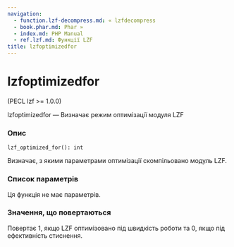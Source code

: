 ```yaml
---
navigation:
  - function.lzf-decompress.md: « lzfdecompress
  - book.phar.md: Phar »
  - index.md: PHP Manual
  - ref.lzf.md: Функції LZF
title: lzfoptimizedfor
---
```

# lzfoptimizedfor

(PECL lzf >= 1.0.0)

lzfoptimizedfor — Визначає режим оптимізації модуля LZF

### Опис

```methodsynopsis
lzf_optimized_for(): int
```

Визначає, з якими параметрами оптимізації скомпільовано модуль LZF.

### Список параметрів

Ця функція не має параметрів.

### Значення, що повертаються

Повертає 1, якщо LZF оптимізовано під швидкість роботи та 0, якщо під ефективність стиснення.
